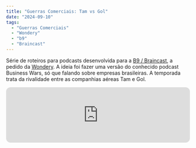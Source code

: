 ```yaml
---
title: "Guerras Comerciais: Tam vs Gol"
date: "2024-09-10"
tags: 
  - "Guerras Comerciais"
  - "Wondery"
  - "b9"
  - "Braincast"
---
```


Série de roteiros para podcasts desenvolvida para a [B9 / Braincast](https://www.b9.com.br/shows/braincast/), a pedido da [Wondery](https://wondery.com/). A ideia foi fazer uma versão do conhecido podcast Business Wars, só que falando sobre empresas brasileiras. A temporada trata da rivalidade entre as companhias aéreas Tam e Gol.

<iframe style="border-radius:12px" src="https://open.spotify.com/embed/episode/6AYIBLlEGSrpcgWl29lAxx?utm_source=generator&theme=0" width="100%" height="152" frameBorder="0" allowfullscreen="" allow="autoplay; clipboard-write; encrypted-media; fullscreen; picture-in-picture" loading="lazy"></iframe>